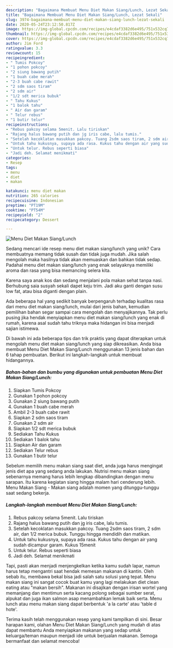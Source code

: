 ```yaml
---
description: "Bagaimana Membuat Menu Diet Makan Siang/Lunch, Lezat Sekali"
title: "Bagaimana Membuat Menu Diet Makan Siang/Lunch, Lezat Sekali"
slug: 3974-bagaimana-membuat-menu-diet-makan-siang-lunch-lezat-sekali
date: 2020-05-24T23:12:50.817Z
image: https://img-global.cpcdn.com/recipes/e4cdaf3382d6e495/751x532cq70/menu-diet-makan-sianglunch-foto-resep-utama.jpg
thumbnail: https://img-global.cpcdn.com/recipes/e4cdaf3382d6e495/751x532cq70/menu-diet-makan-sianglunch-foto-resep-utama.jpg
cover: https://img-global.cpcdn.com/recipes/e4cdaf3382d6e495/751x532cq70/menu-diet-makan-sianglunch-foto-resep-utama.jpg
author: Jim Ford
ratingvalue: 3.3
reviewcount: 15
recipeingredient:
- " Tumis Pokcoy"
- "1 pohon pokcoy"
- "2 siung bawang putih"
- "1 buah cabe merah"
- "2-3 buah cabe rawit"
- "2 sdm saos tiram"
- "2 sdm air"
- "1/2 sdt merica bubuk"
- " Tahu Kukus"
- "1 balok tahu"
- " Air dan garam"
- " Telur rebus"
- "1 butir telur"
recipeinstructions:
- "Rebus pakcoy selama 5menit. Lalu tiriskan"
- "Rajang halus bawang putih dan jg iris cabe, lalu tumis."
- "Setelah kecoklatan masukkan pakcoy. Tuang 2sdm saos tiram, 2 sdm air, dan 1/2 merica bubuk. Tunggu hingga mendidih dan matikan."
- "Untuk tahu kukusnya, supaya ada rasa. Kukus tahu dengan air yang sudah dicampur garam. Kukus 15menit"
- "Untuk telur. Rebus seperti biasa"
- "Jadi deh. Selamat menikmati"
categories:
- Resep
tags:
- menu
- diet
- makan

katakunci: menu diet makan 
nutrition: 265 calories
recipecuisine: Indonesian
preptime: "PT19M"
cooktime: "PT54M"
recipeyield: "2"
recipecategory: Dessert

---
```



![Menu Diet Makan Siang/Lunch](https://img-global.cpcdn.com/recipes/e4cdaf3382d6e495/751x532cq70/menu-diet-makan-sianglunch-foto-resep-utama.jpg)

Sedang mencari ide resep menu diet makan siang/lunch yang unik? Cara membuatnya memang tidak susah dan tidak juga mudah. Jika salah mengolah maka hasilnya tidak akan memuaskan dan bahkan tidak sedap. Padahal menu diet makan siang/lunch yang enak selayaknya memiliki aroma dan rasa yang bisa memancing selera kita.

Karena saya anak kos dan sedang menjalani pola makan sehat tanpa nasi. Berhubung saia susyah sekali dapet keju trim. Jadi aku ganti dengan susu low fat, atau bisa diganti dengan plain.

Ada beberapa hal yang sedikit banyak berpengaruh terhadap kualitas rasa dari menu diet makan siang/lunch, mulai dari jenis bahan, kemudian pemilihan bahan segar sampai cara mengolah dan menyajikannya. Tak perlu pusing jika hendak menyiapkan menu diet makan siang/lunch yang enak di rumah, karena asal sudah tahu triknya maka hidangan ini bisa menjadi sajian istimewa.


Di bawah ini ada beberapa tips dan trik praktis yang dapat diterapkan untuk mengolah menu diet makan siang/lunch yang siap dikreasikan. Anda bisa membuat Menu Diet Makan Siang/Lunch menggunakan 13 jenis bahan dan 6 tahap pembuatan. Berikut ini langkah-langkah untuk membuat hidangannya.

<!--inarticleads1-->

##### Bahan-bahan dan bumbu yang digunakan untuk pembuatan Menu Diet Makan Siang/Lunch:

1. Siapkan  Tumis Pokcoy
1. Gunakan 1 pohon pokcoy
1. Gunakan 2 siung bawang putih
1. Gunakan 1 buah cabe merah
1. Ambil 2-3 buah cabe rawit
1. Siapkan 2 sdm saos tiram
1. Gunakan 2 sdm air
1. Siapkan 1/2 sdt merica bubuk
1. Sediakan  Tahu Kukus
1. Sediakan 1 balok tahu
1. Siapkan  Air dan garam
1. Sediakan  Telur rebus
1. Gunakan 1 butir telur


Sebelum memilih menu makan siang saat diet, anda juga harus mengingat jenis diet apa yang sedang anda lakukan. Nutrisi menu makan siang sebenarnya memang harus lebih lengkap dibandingkan dengan menu sarapan. Itu karena kegiatan siang hingga malam hari cenderung lebih. Menu Makan Siang - Makan siang adalah momen yang ditunggu-tunggu saat sedang bekerja. 

<!--inarticleads2-->

##### Langkah-langkah membuat Menu Diet Makan Siang/Lunch:

1. Rebus pakcoy selama 5menit. Lalu tiriskan
1. Rajang halus bawang putih dan jg iris cabe, lalu tumis.
1. Setelah kecoklatan masukkan pakcoy. Tuang 2sdm saos tiram, 2 sdm air, dan 1/2 merica bubuk. Tunggu hingga mendidih dan matikan.
1. Untuk tahu kukusnya, supaya ada rasa. Kukus tahu dengan air yang sudah dicampur garam. Kukus 15menit
1. Untuk telur. Rebus seperti biasa
1. Jadi deh. Selamat menikmati


Tapi, pasti akan menjadi menjengkelkan ketika kamu sudah lapar, namun harus tetap mengantri saat hendak memesan makanan di kantin. Oleh sebab itu, membawa bekal bisa jadi salah satu solusi yang tepat. Menu makan siang ini sangat cocok buat kamu yang lagi melakukan diet clean eating atau &#34;makan bersih&#34;. Makanan ini disajikan dengan irisan wortel yang memanjang dan mentimun serta kacang polong sebagai sumber serat, alpukat dan juga ikan salmon asap menambahkan lemak baik serta. Menu lunch atau menu makan siang dapat berbentuk &#39;a la carte&#39; atau &#39;table d hote&#39;. 

Terima kasih telah menggunakan resep yang kami tampilkan di sini. Besar harapan kami, olahan Menu Diet Makan Siang/Lunch yang mudah di atas dapat membantu Anda menyiapkan makanan yang sedap untuk keluarga/teman maupun menjadi ide untuk berjualan makanan. Semoga bermanfaat dan selamat mencoba!
